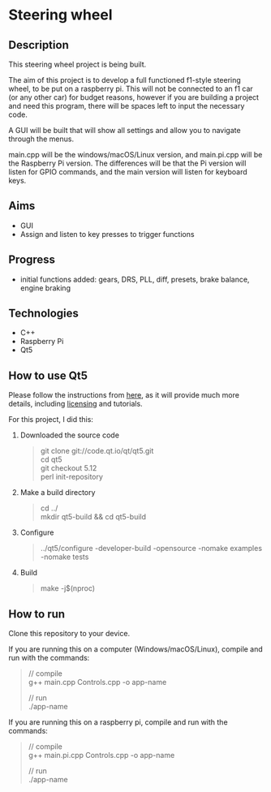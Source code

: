 # Steering wheel

## Description
This steering wheel project is being built.

The aim of this project is to develop a full functioned f1-style steering wheel, to be put on a raspberry pi. This will not be connected to an f1 car (or any other car) for budget reasons, however if you are building a project and need this program, there will be spaces left to input the necessary code. 

A GUI will be built that will show all settings and allow you to navigate through the menus. 

main.cpp will be the windows/macOS/Linux version, and main.pi.cpp will be the Raspberry Pi version. The differences will be that the Pi version will listen for GPIO commands, and the main version will listen for keyboard keys.

## Aims
- GUI
- Assign and listen to key presses to trigger functions

## Progress
- initial functions added: gears, DRS, PLL, diff, presets, brake balance, engine braking

## Technologies
- C++
- Raspberry Pi
- Qt5

## How to use Qt5

Please follow the instructions from [here](https://wiki.qt.io/Building_Qt_5_from_Git#Getting_the_source_code), as it will provide much more details, including [licensing](https://www.qt.io/download-open-source?hsCtaTracking=9f6a2170-a938-42df-a8e2-a9f0b1d6cdce%7C6cb0de4f-9bb5-4778-ab02-bfb62735f3e5) and tutorials.

For this project, I did this:
1. Downloaded the source code    
   > git clone git://code.qt.io/qt/qt5.git    
   > cd qt5    
   > git checkout 5.12    
   > perl init-repository    
2. Make a build directory
   > cd ../    
   > mkdir qt5-build && cd qt5-build
3. Configure
   > ../qt5/configure -developer-build -opensource -nomake examples -nomake tests
4. Build
   > make -j$(nproc)


## How to run

Clone this repository to your device.

If you are running this on a computer (Windows/macOS/Linux), compile and run with the commands:
   > // compile   
   > g++ main.cpp Controls.cpp -o app-name   
   > 
   > // run   
   > ./app-name   

If you are running this on a raspberry pi, compile and run with the commands:
   > // compile    
   > g++ main.pi.cpp Controls.cpp -o app-name
   > 
   > // run    
   > ./app-name    



